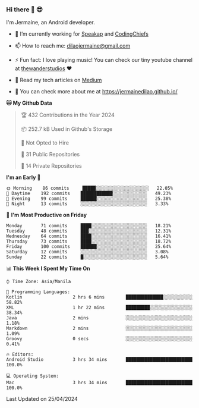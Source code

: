 ### Hi there 👋 😎
I'm Jermaine, an Android developer.

- 🔭 I’m currently working for [Speakap](https://www.speakap.com/) and [CodingChiefs](https://codingchiefs.com/en/)

- 📫 How to reach me: dilaojermaine@gmail.com

- ⚡ Fun fact: I love playing music! You can check our tiny youtube channel at [thewanderstudios](https://www.youtube.com/thewanderstudios) ♥️

- 📖 Read my tech articles on [Medium](https://jermainedilao.medium.com/)

- 👀 You can check more about me at https://jermainedilao.github.io/

<!--
**jermainedilao/jermainedilao** is a ✨ _special_ ✨ repository because its `README.md` (this file) appears on your GitHub profile.

Here are some ideas to get you started:

- 🔭 I’m currently working on ...
- 🌱 I’m currently learning ...
- 👯 I’m looking to collaborate on ...
- 🤔 I’m looking for help with ...
- 💬 Ask me about ...
- 📫 How to reach me: ...
- 😄 Pronouns: ...
- ⚡ Fun fact: ...
-->

<!--START_SECTION:waka-->
**🐱 My Github Data** 

> 🏆 432 Contributions in the Year 2024
 > 
> 📦 252.7 kB Used in Github's Storage 
 > 
> 🚫 Not Opted to Hire
 > 
> 📜 31 Public Repositories 
 > 
> 🔑 14 Private Repositories  
 > 
**I'm an Early 🐤** 

```text
🌞 Morning    86 commits     █████░░░░░░░░░░░░░░░░░░░░   22.05% 
🌆 Daytime    192 commits    ████████████░░░░░░░░░░░░░   49.23% 
🌃 Evening    99 commits     ██████░░░░░░░░░░░░░░░░░░░   25.38% 
🌙 Night      13 commits     ░░░░░░░░░░░░░░░░░░░░░░░░░   3.33%

```
📅 **I'm Most Productive on Friday** 

```text
Monday       71 commits     ████░░░░░░░░░░░░░░░░░░░░░   18.21% 
Tuesday      48 commits     ███░░░░░░░░░░░░░░░░░░░░░░   12.31% 
Wednesday    64 commits     ████░░░░░░░░░░░░░░░░░░░░░   16.41% 
Thursday     73 commits     ████░░░░░░░░░░░░░░░░░░░░░   18.72% 
Friday       100 commits    ██████░░░░░░░░░░░░░░░░░░░   25.64% 
Saturday     12 commits     ░░░░░░░░░░░░░░░░░░░░░░░░░   3.08% 
Sunday       22 commits     █░░░░░░░░░░░░░░░░░░░░░░░░   5.64%

```


📊 **This Week I Spent My Time On** 

```text
⌚︎ Time Zone: Asia/Manila

💬 Programming Languages: 
Kotlin                   2 hrs 6 mins        ██████████████░░░░░░░░░░░   58.82% 
XML                      1 hr 22 mins        █████████░░░░░░░░░░░░░░░░   38.34% 
Java                     2 mins              ░░░░░░░░░░░░░░░░░░░░░░░░░   1.18% 
Markdown                 2 mins              ░░░░░░░░░░░░░░░░░░░░░░░░░   1.09% 
Groovy                   0 secs              ░░░░░░░░░░░░░░░░░░░░░░░░░   0.41%

🔥 Editors: 
Android Studio           3 hrs 34 mins       █████████████████████████   100.0%

💻 Operating System: 
Mac                      3 hrs 34 mins       █████████████████████████   100.0%

```


 Last Updated on 25/04/2024
<!--END_SECTION:waka-->

